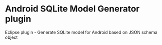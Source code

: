 Android SQLite Model Generator plugin
=====================================

Eclipse plugin - Generate SQLite model for Android based on JSON schema object
